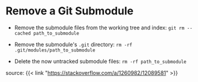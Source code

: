 # Remove a Git Submodule


* Remove the submodule files from the working tree and index: `git rm --cached path_to_submodule`

* Remove the submodule's `.git` directory: `rm -rf .git/modules/path_to_submodule`

* Delete the now untracked submodule files: `rm -rf path_to_submodule`

source: {{< link "https://stackoverflow.com/a/1260982/12089581" >}}
